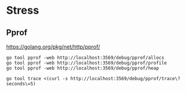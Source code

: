 # Stress

## Pprof

https://golang.org/pkg/net/http/pprof/

```
go tool pprof -web http://localhost:3569/debug/pprof/allocs
go tool pprof -web http://localhost:3569/debug/pprof/profile
go tool pprof -web http://localhost:3569/debug/pprof/heap
```

```
go tool trace <(curl -s http://localhost:3569/debug/pprof/trace\?seconds\=5)
```